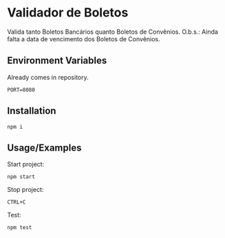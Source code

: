 # Validador de Boletos

Valida tanto Boletos Bancários quanto Boletos de Convênios. 
O.b.s.: Ainda falta a data de vencimento dos Boletos de Convênios.


## Environment Variables
Already comes in repository.
```
PORT=8080
```

## Installation
```
npm i
```

## Usage/Examples
Start project:
```
npm start
```
Stop project:
```
CTRL+C
```
Test:
```
npm test
```